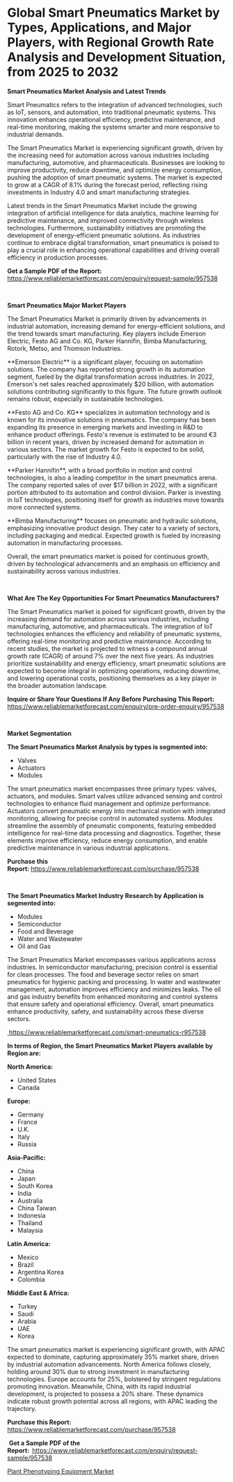 <p><h1>Global Smart Pneumatics Market by Types, Applications, and Major Players, with Regional Growth Rate Analysis and Development Situation, from 2025 to 2032</h1></p><p><strong>Smart Pneumatics Market Analysis and Latest Trends</strong></p>
<p><p>Smart Pneumatics refers to the integration of advanced technologies, such as IoT, sensors, and automation, into traditional pneumatic systems. This innovation enhances operational efficiency, predictive maintenance, and real-time monitoring, making the systems smarter and more responsive to industrial demands.</p><p>The Smart Pneumatics Market is experiencing significant growth, driven by the increasing need for automation across various industries including manufacturing, automotive, and pharmaceuticals. Businesses are looking to improve productivity, reduce downtime, and optimize energy consumption, pushing the adoption of smart pneumatic systems. The market is expected to grow at a CAGR of 8.1% during the forecast period, reflecting rising investments in Industry 4.0 and smart manufacturing strategies.</p><p>Latest trends in the Smart Pneumatics Market include the growing integration of artificial intelligence for data analytics, machine learning for predictive maintenance, and improved connectivity through wireless technologies. Furthermore, sustainability initiatives are promoting the development of energy-efficient pneumatic solutions. As industries continue to embrace digital transformation, smart pneumatics is poised to play a crucial role in enhancing operational capabilities and driving overall efficiency in production processes.</p></p>
<p><strong>Get a Sample PDF of the Report:&nbsp;</strong> <a href="https://www.reliablemarketforecast.com/enquiry/request-sample/957538?utm_campaign=2235&utm_medium=2&utm_source=Github&utm_content=ia&utm_term=21032025&utm_id=smart-pneumatics">https://www.reliablemarketforecast.com/enquiry/request-sample/957538</a></p>
<p>&nbsp;</p>
<p><strong>Smart Pneumatics Major Market Players</strong></p>
<p><p>The Smart Pneumatics Market is primarily driven by advancements in industrial automation, increasing demand for energy-efficient solutions, and the trend towards smart manufacturing. Key players include Emerson Electric, Festo AG and Co. KG, Parker Hannifin, Bimba Manufacturing, Rotork, Metso, and Thomson Industries.</p><p>**Emerson Electric** is a significant player, focusing on automation solutions. The company has reported strong growth in its automation segment, fueled by the digital transformation across industries. In 2022, Emerson's net sales reached approximately $20 billion, with automation solutions contributing significantly to this figure. The future growth outlook remains robust, especially in sustainable technologies.</p><p>**Festo AG and Co. KG** specializes in automation technology and is known for its innovative solutions in pneumatics. The company has been expanding its presence in emerging markets and investing in R&D to enhance product offerings. Festo's revenue is estimated to be around €3 billion in recent years, driven by increased demand for automation in various sectors. The market growth for Festo is expected to be solid, particularly with the rise of Industry 4.0.</p><p>**Parker Hannifin**, with a broad portfolio in motion and control technologies, is also a leading competitor in the smart pneumatics arena. The company reported sales of over $17 billion in 2022, with a significant portion attributed to its automation and control division. Parker is investing in IoT technologies, positioning itself for growth as industries move towards more connected systems.</p><p>**Bimba Manufacturing** focuses on pneumatic and hydraulic solutions, emphasizing innovative product design. They cater to a variety of sectors, including packaging and medical. Expected growth is fueled by increasing automation in manufacturing processes.</p><p>Overall, the smart pneumatics market is poised for continuous growth, driven by technological advancements and an emphasis on efficiency and sustainability across various industries.</p></p>
<p>&nbsp;</p>
<p><strong>What Are The Key Opportunities For Smart Pneumatics Manufacturers?</strong></p>
<p><p>The Smart Pneumatics market is poised for significant growth, driven by the increasing demand for automation across various industries, including manufacturing, automotive, and pharmaceuticals. The integration of IoT technologies enhances the efficiency and reliability of pneumatic systems, offering real-time monitoring and predictive maintenance. According to recent studies, the market is projected to witness a compound annual growth rate (CAGR) of around 7% over the next five years. As industries prioritize sustainability and energy efficiency, smart pneumatic solutions are expected to become integral in optimizing operations, reducing downtime, and lowering operational costs, positioning themselves as a key player in the broader automation landscape.</p></p>
<p><strong>Inquire or Share Your Questions If Any Before Purchasing This Report:</strong> <a href="https://www.reliablemarketforecast.com/enquiry/pre-order-enquiry/957538?utm_campaign=2235&utm_medium=2&utm_source=Github&utm_content=ia&utm_term=21032025&utm_id=smart-pneumatics">https://www.reliablemarketforecast.com/enquiry/pre-order-enquiry/957538</a></p>
<p>&nbsp;</p>
<p><strong>Market Segmentation</strong></p>
<p><strong>The Smart Pneumatics Market Analysis by types is segmented into:</strong></p>
<p><ul><li>Valves</li><li>Actuators</li><li>Modules</li></ul></p>
<p><p>The smart pneumatics market encompasses three primary types: valves, actuators, and modules. Smart valves utilize advanced sensing and control technologies to enhance fluid management and optimize performance. Actuators convert pneumatic energy into mechanical motion with integrated monitoring, allowing for precise control in automated systems. Modules streamline the assembly of pneumatic components, featuring embedded intelligence for real-time data processing and diagnostics. Together, these elements improve efficiency, reduce energy consumption, and enable predictive maintenance in various industrial applications.</p></p>
<p><strong>Purchase this Report:&nbsp;</strong><a href="https://www.reliablemarketforecast.com/purchase/957538?utm_campaign=2235&utm_medium=2&utm_source=Github&utm_content=ia&utm_term=21032025&utm_id=smart-pneumatics">https://www.reliablemarketforecast.com/purchase/957538</a></p>
<p>&nbsp;</p>
<p><strong>The Smart Pneumatics Market Industry Research by Application is segmented into:</strong></p>
<p><ul><li>Modules</li><li>Semiconductor</li><li>Food and Beverage</li><li>Water and Wastewater</li><li>Oil and Gas</li></ul></p>
<p><p>The Smart Pneumatics Market encompasses various applications across industries. In semiconductor manufacturing, precision control is essential for clean processes. The food and beverage sector relies on smart pneumatics for hygienic packing and processing. In water and wastewater management, automation improves efficiency and minimizes leaks. The oil and gas industry benefits from enhanced monitoring and control systems that ensure safety and operational efficiency. Overall, smart pneumatics enhance productivity, safety, and sustainability across these diverse sectors.</p></p>
<p><a href="https://www.reliablemarketforecast.com/smart-pneumatics-r957538?utm_campaign=2235&utm_medium=2&utm_source=Github&utm_content=ia&utm_term=21032025&utm_id=smart-pneumatics">&nbsp;https://www.reliablemarketforecast.com/smart-pneumatics-r957538</a></p>
<p><strong>In terms of Region, the Smart Pneumatics Market Players available by Region are:</strong></p>
<p>
    <p> <strong> North America: </strong>
        <ul>
            <li>United States</li>
            <li>Canada</li>
        </ul>
        </p> 
    <p> <strong> Europe: </strong>
        <ul>
            <li>Germany</li>
            <li>France</li>
            <li>U.K.</li>
            <li>Italy</li>
            <li>Russia</li>
        </ul>
        </p> 
    <p> <strong> Asia-Pacific: </strong>
        <ul>
            <li>China</li>
            <li>Japan</li>
            <li>South Korea</li>
            <li>India</li>
            <li>Australia</li>
            <li>China Taiwan</li>
            <li>Indonesia</li>
            <li>Thailand</li>
            <li>Malaysia</li>
        </ul>
        </p> 
    <p> <strong> Latin America: </strong>
        <ul>
            <li>Mexico</li>
            <li>Brazil</li>
            <li>Argentina Korea</li>
            <li>Colombia</li>
        </ul>
        </p> 
    <p> <strong> Middle East & Africa: </strong>
        <ul>
            <li>Turkey</li>
            <li>Saudi</li>
            <li>Arabia</li>
            <li>UAE</li>
            <li>Korea</li>
        </ul>
    </p>
    </p>
<p><p>The smart pneumatics market is experiencing significant growth, with APAC expected to dominate, capturing approximately 35% market share, driven by industrial automation advancements. North America follows closely, holding around 30% due to strong investment in manufacturing technologies. Europe accounts for 25%, bolstered by stringent regulations promoting innovation. Meanwhile, China, with its rapid industrial development, is projected to possess a 20% share. These dynamics indicate robust growth potential across all regions, with APAC leading the trajectory.</p></p>
<p><strong>Purchase this Report: </strong><a href="https://www.reliablemarketforecast.com/purchase/957538?utm_campaign=2235&utm_medium=2&utm_source=Github&utm_content=ia&utm_term=21032025&utm_id=smart-pneumatics">https://www.reliablemarketforecast.com/purchase/957538</a></p>
<p>&nbsp;<strong>Get a Sample PDF of the Report:&nbsp;&nbsp;</strong><a href="https://www.reliablemarketforecast.com/enquiry/request-sample/957538?utm_campaign=2235&utm_medium=2&utm_source=Github&utm_content=ia&utm_term=21032025&utm_id=smart-pneumatics">https://www.reliablemarketforecast.com/enquiry/request-sample/957538</a></p>
<p><strong></strong></p>
<p><p><a href="https://github.com/gullattedenna/Market-Research-Report-List-1/blob/main/plant-phenotyping-equipment-market.md?utm_campaign=2235&utm_medium=2&utm_source=Github&utm_content=ia&utm_term=21032025&utm_id=smart-pneumatics">Plant Phenotyping Equipment Market</a></p></p>